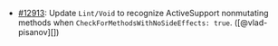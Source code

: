 * [#12913](https://github.com/rubocop/rubocop/pull/12913): Update `Lint/Void` to recognize ActiveSupport nonmutating methods when `CheckForMethodsWithNoSideEffects: true`. ([@vlad-pisanov][])
